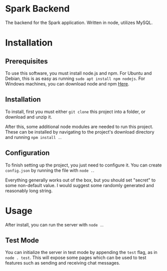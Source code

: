 # Spark Backend
The backend for the Spark application. Written in node, utilizes MySQL.

# Installation
## Prerequisites
To use this software, you must install node.js and npm. For Ubuntu and Debian, this is as easy as running `sudo apt install npm nodejs`. For Windows machines, you can download node and npm [Here](https://nodejs.org/en/download/).

## Installation
To install, first you must either `git clone` this project into a folder, or download and unzip it.

After this, some additional node modules are needed to run this project. These can be installed by navigating to the project's download directory and running `npm install .`.

## Configuration
To finish setting up the project, you just need to configure it. You can create `config.json` by running the file with `node .`. 

Everything generally works out of the box, but you should set "secret" to some non-default value. I would suggest some randomly generated and reasonably long string.

# Usage
After install, you can run the server with `node .`.

## Test Mode
You can initialize the server in test mode by appending the `test` flag, as in `node . test`. This will expose some pages which can be used to test features such as sending and receiving chat messages.